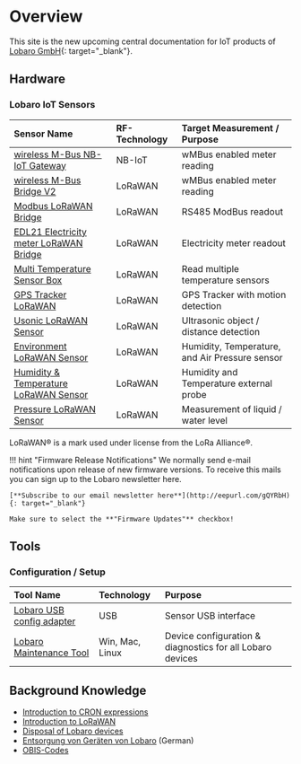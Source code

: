 # Overview

This site is the new upcoming central documentation for IoT products 
of [Lobaro GmbH](https://www.lobaro.de){: target="_blank"}.

<!-- ![Lobaro-Logo](./img/slogan_links_webHeader_.png){: style="height:40px;width:143px"} -->

## Hardware

### Lobaro IoT Sensors

| Sensor Name         | RF-Technology     | Target Measurement / Purpose |
| :-------------  |:----------------|:----------------|
| [wireless M-Bus NB-IoT Gateway](nbiot-sensors/wmbus-nbiot)             | NB-IoT  | wMBus enabled meter reading |
| [wireless M-Bus Bridge V2](lorawan-sensors/wmbus-lorawan)         | LoRaWAN | wMBus enabled meter reading |
| [Modbus LoRaWAN Bridge](lorawan-sensors/modbus-lorawan)       | LoRaWAN | RS485 ModBus readout |
| [EDL21 Electricity meter LoRaWAN Bridge](lorawan-sensors/edl21-opto-lorawan) | LoRaWAN | Electricity meter readout |
| [Multi Temperature Sensor Box](lorawan-sensors/1-wire-lorawan)       | LoRaWAN | Read multiple temperature sensors |
| [GPS Tracker LoRaWAN](lorawan-sensors/gps-lorawan)            | LoRaWAN | GPS Tracker with motion detection |
| [Usonic LoRaWAN Sensor](lorawan-sensors/usonic-lorawan)       | LoRaWAN | Ultrasonic object / distance detection |
| [Environment LoRaWAN Sensor](lorawan-sensors/environment-lorawan) | LoRaWAN | Humidity, Temperature, and Air Pressure sensor |
| [Humidity & Temperature LoRaWAN Sensor](lorawan-sensors/humidity-temp-lorawan) | LoRaWAN | Humidity and Temperature external probe |
| [Pressure LoRaWAN Sensor](lorawan-sensors/pressure-lorawan)   | LoRaWAN | Measurement of liquid / water level |

LoRaWAN® is a mark used under license from the LoRa Alliance®.

!!! hint "Firmware Release Notifications"
    We normally send e-mail notifications upon release of new firmware versions. To receive this mails you can sign up
    to the Lobaro newsletter here.
    
    [**Subscribe to our email newsletter here**](http://eepurl.com/gQYRbH){: target="_blank"} 
    
    Make sure to select the **"Firmware Updates"** checkbox!     

## Tools

### Configuration / Setup
| Tool Name     | Technology     | Purpose   | 
| :-------------  |:----------------|:----------------|
| [Lobaro USB config adapter](tools/usb-config-adapter.md) | USB | Sensor USB interface |
| [Lobaro Maintenance Tool](tools/lobaro-tool.md) | Win, Mac, Linux | Device configuration & diagnostics for all Lobaro devices|


## Background Knowledge
* [Introduction to CRON expressions](background/cron-expressions) 
* [Introduction to LoRaWAN](background/lorawan) 
* [Disposal of Lobaro devices](background/weee-disposal)
* [Entsorgung von Geräten von Lobaro](background/weee-entsorgung) (German)
* [OBIS-Codes](background/obis-codes)

[lobaro]: https://lobaro.com
